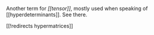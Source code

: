 

Another term for _[[tensor]]_, mostly used when speaking of [[hyperdeterminants]]. See there.

[[!redirects hypermatrices]]


